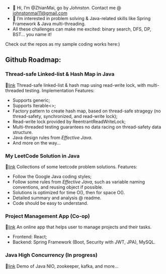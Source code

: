 - 👋 Hi, I’m @ZhianMai, go by <i>Johnston</i>. Contact me @ johnstonmai11@gmail.com
- 👀 I’m interested in problem solving & Java-related skills like Spring Framework & Java multi-threading.
- All these challenges can make me excited: binary search, DFS, DP, BST... you name it!

Check out the repos as my sample coding works here:)

## Github Roadmap:

### Thread-safe Linked-list & Hash Map in Java
  :link:[link](https://github.com/ZhianMai/Thread-safe-LinkedList-Hashmap)
  Thread-safe linked-list & hash map using read-write lock, with multi-threaded testing.
  Implementation Features:
  - Supports generic;
  - Supports Iterable<>;
  - Factory pattern to create hash map, based on thread-safe stragegy (no thread-safety, synchronized, and read-write lock);
  - Read-write lock provided by ReentrantReadWriteLock;
  - Multi-threaded testing guarantees no data racing on thread-safety data structure.
  - Java design rules from <i>Effective Java</i>.
  - And more on the way...

### My LeetCode Solution in Java
  :link:[link](https://github.com/ZhianMai/MyLeetCodeSolution)
  Collections of some leetcode problem solutions.
  Features:
  - Follow the Google Java coding styles;
  - Follow some rules from <i>Effective Java</i>, such as variable naming conventions, and reusing object if possible.
  - Solutions is optimized for time O(), then for space O().
  - Detailed summary and analysis @ readme.
  - Code should be easy to understand.

### Project Management App (Co-op)
  :link:[link](https://github.com/ZhianMai/PPM_app_online)
An online app that helps user to manage projects and their tasks.
- Frontend: React;
- Backend: Spring Framework (Boot, Security with JWT, JPA), MySQL.

### Java High Concurrency (In progress)
  :link:[link](https://github.com/ZhianMai/Java_High_Concurrency)
Demo of Java NIO, zookeeper, kafka, and more...
